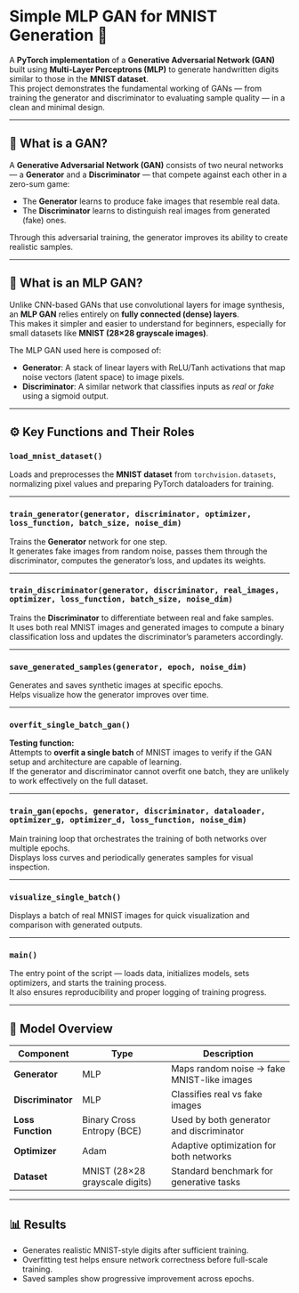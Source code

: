 # Simple MLP GAN for MNIST Generation 🎨

A **PyTorch implementation** of a **Generative Adversarial Network (GAN)** built using **Multi-Layer Perceptrons (MLP)** to generate handwritten digits similar to those in the **MNIST dataset**.  
This project demonstrates the fundamental working of GANs — from training the generator and discriminator to evaluating sample quality — in a clean and minimal design.

---

## 🧠 What is a GAN?

A **Generative Adversarial Network (GAN)** consists of two neural networks — a **Generator** and a **Discriminator** — that compete against each other in a zero-sum game:

- The **Generator** learns to produce fake images that resemble real data.  
- The **Discriminator** learns to distinguish real images from generated (fake) ones.

Through this adversarial training, the generator improves its ability to create realistic samples.

---

## 🧩 What is an MLP GAN?

Unlike CNN-based GANs that use convolutional layers for image synthesis, an **MLP GAN** relies entirely on **fully connected (dense) layers**.  
This makes it simpler and easier to understand for beginners, especially for small datasets like **MNIST (28×28 grayscale images)**.

The MLP GAN used here is composed of:
- **Generator**: A stack of linear layers with ReLU/Tanh activations that map noise vectors (latent space) to image pixels.  
- **Discriminator**: A similar network that classifies inputs as *real* or *fake* using a sigmoid output.

---


## ⚙️ Key Functions and Their Roles

### `load_mnist_dataset()`
Loads and preprocesses the **MNIST dataset** from `torchvision.datasets`, normalizing pixel values and preparing PyTorch dataloaders for training.

---

### `train_generator(generator, discriminator, optimizer, loss_function, batch_size, noise_dim)`
Trains the **Generator** network for one step.  
It generates fake images from random noise, passes them through the discriminator, computes the generator’s loss, and updates its weights.

---

### `train_discriminator(generator, discriminator, real_images, optimizer, loss_function, batch_size, noise_dim)`
Trains the **Discriminator** to differentiate between real and fake samples.  
It uses both real MNIST images and generated images to compute a binary classification loss and updates the discriminator’s parameters accordingly.

---

### `save_generated_samples(generator, epoch, noise_dim)`
Generates and saves synthetic images at specific epochs.  
Helps visualize how the generator improves over time.

---

### `overfit_single_batch_gan()`
**Testing function:**  
Attempts to **overfit a single batch** of MNIST images to verify if the GAN setup and architecture are capable of learning.  
If the generator and discriminator cannot overfit one batch, they are unlikely to work effectively on the full dataset.

---

### `train_gan(epochs, generator, discriminator, dataloader, optimizer_g, optimizer_d, loss_function, noise_dim)`
Main training loop that orchestrates the training of both networks over multiple epochs.  
Displays loss curves and periodically generates samples for visual inspection.

---

### `visualize_single_batch()`
Displays a batch of real MNIST images for quick visualization and comparison with generated outputs.

---

### `main()`
The entry point of the script — loads data, initializes models, sets optimizers, and starts the training process.  
It also ensures reproducibility and proper logging of training progress.

---

## 🧮 Model Overview

| Component | Type | Description |
|------------|------|-------------|
| **Generator** | MLP | Maps random noise → fake MNIST-like images |
| **Discriminator** | MLP | Classifies real vs fake images |
| **Loss Function** | Binary Cross Entropy (BCE) | Used by both generator and discriminator |
| **Optimizer** | Adam | Adaptive optimization for both networks |
| **Dataset** | MNIST (28×28 grayscale digits) | Standard benchmark for generative tasks |

---

## 📊 Results

- Generates realistic MNIST-style digits after sufficient training.  
- Overfitting test helps ensure network correctness before full-scale training.  
- Saved samples show progressive improvement across epochs.
